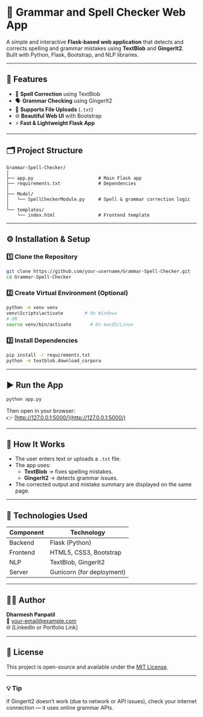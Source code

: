 # 📝 Grammar and Spell Checker Web App

A simple and interactive **Flask-based web application** that detects and corrects spelling and grammar mistakes using **TextBlob** and **GingerIt2**.  
Built with Python, Flask, Bootstrap, and NLP libraries.

---

## 🚀 Features

- 🧠 **Spell Correction** using TextBlob  
- 🗣️ **Grammar Checking** using GingerIt2  
- 📂 **Supports File Uploads** (`.txt`)  
- 🌐 **Beautiful Web UI** with Bootstrap  
- ⚡ **Fast & Lightweight Flask App**

---

## 🗂️ Project Structure

```
Grammar-Spell-Checker/
│
├── app.py                        # Main Flask app
├── requirements.txt              # Dependencies
│
├── Model/
│   └── SpellCheckerModule.py     # Spell & grammar correction logic
│
└── templates/
    └── index.html                # Frontend template
```

---

## ⚙️ Installation & Setup

### 1️⃣ Clone the Repository
```bash
git clone https://github.com/your-username/Grammar-Spell-Checker.git
cd Grammar-Spell-Checker
```

### 2️⃣ Create Virtual Environment (Optional)
```bash
python -m venv venv
venv\Scripts\activate        # On Windows
# OR
source venv/bin/activate       # On macOS/Linux
```

### 3️⃣ Install Dependencies
```bash
pip install -r requirements.txt
python -m textblob.download_corpora
```

---

## ▶️ Run the App
```bash
python app.py
```

Then open in your browser:  
👉 [http://127.0.0.1:5000/](http://127.0.0.1:5000/)

---

## 🧠 How It Works

- The user enters text or uploads a `.txt` file.
- The app uses:
  - **TextBlob** → fixes spelling mistakes.
  - **GingerIt2** → detects grammar issues.
- The corrected output and mistake summary are displayed on the same page.

---

## 🧰 Technologies Used

| Component | Technology |
|------------|-------------|
| Backend | Flask (Python) |
| Frontend | HTML5, CSS3, Bootstrap |
| NLP | TextBlob, GingerIt2 |
| Server | Gunicorn (for deployment) |

---

## 🧑‍💻 Author

**Dharmesh Panpatil**  
📧 your-email@example.com  
🌐 [LinkedIn or Portfolio Link]

---

## 📜 License

This project is open-source and available under the [MIT License](LICENSE).

---

### 💡 Tip
If GingerIt2 doesn’t work (due to network or API issues), check your internet connection — it uses online grammar APIs.
